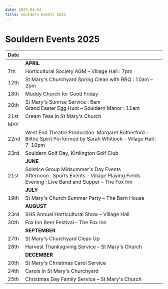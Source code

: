 ```yaml
---
date: 2025-04-04
title: Souldern Events 2025
---
```


# Souldern Events 2025

| Date |  |
| :--- | :--- |
| | **APRIL**   |
| 7th | Horticultural Society AGM – Village Hall : 7pm |
| 12th | St Mary's Churchyard Spring Clean with BBQ : 10am – 2pm |
| 18th | Muddy Church for Good Friday |
| 20th | St Mary's Sunrise Service : 6am <br> Grand Easter Egg Hunt – Souldern Manor : 11am |
| 21st | Cream Teas in St Mary's Church |
| MAY |  |
| 22nd | West End Theatre Production: Margaret Rutherford – Blithe Spirit Performed by Sarah Whitlock – Village Hall : 7–10pm |
| 23rd | Souldern Golf Day, Kirtlington Golf Club |
| | **JUNE** |
| 21st | Solstice Group Midsummer's Day Events <br> Afternoon : Sports Events – Village Playing Fields <br> Evening : Live Band and Supper – The Fox Inn |
|  | **JULY** |
| 19th | St Mary's Church Summer Party – The Barn House |
|  | **AUGUST** |
| 23rd | SHS Annual Horticultural Show – Village Hall  |
| 30th | Fox Inn Beer Festival – The Fox Inn |
|  | **SEPTEMBER** |
| 27th | St Mary's Churchyard Clean Up |
| 28th | Harvest Thanksgiving Service – St Mary's Church |
|  | **DECEMBER** |
| 20th | St Mary's Christmas Carol Service |
| 24th | Carols in St Mary's Churchyard |
| 25th | Christmas Day Family Service – St Mary's Church |

